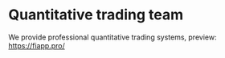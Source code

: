 # Quantitative trading team

We provide professional quantitative trading systems, preview: https://fiapp.pro/

